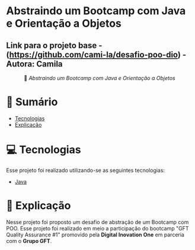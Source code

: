 # Abstraindo um Bootcamp com Java e Orientação a Objetos

## Link  para o projeto base - (https://github.com/cami-la/desafio-poo-dio) - Autora: Camila

<div><div align="center">
  

 :rocket: *Abstraindo um Bootcamp com Java e Orientação a Objetos*
  </div></div>
 
# :pushpin: Sumário

- [Tecnologias](#computer-tecnologias)
- [Explicação](#memo-explicacao)

# :computer: Tecnologias

Esse projeto foi realizado utilizando-se as seguintes tecnologias:

<ul>
  <li><a href="https://www.oracle.com/java/technologies/javase-documentation.html">Java</a></li>
</ul>

# :memo: Explicação

Nesse projeto foi proposto um desafio de abstração de um Bootcamp com POO. Esse projeto foi realizado em meio a participação do bootcamp "GFT Quality Assurance #1" promovido pela <strong>Digital Inovation One</strong> em parceria com o <strong>Grupo GFT</strong>. 


